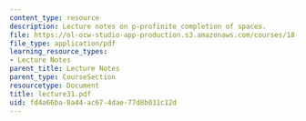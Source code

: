 ```yaml
---
content_type: resource
description: Lecture notes on p-profinite completion of spaces.
file: https://ol-ocw-studio-app-production.s3.amazonaws.com/courses/18-917-topics-in-algebraic-topology-the-sullivan-conjecture-fall-2007/fd4a66ba0a44ac674dae77d8b031c12d_lecture31.pdf
file_type: application/pdf
learning_resource_types:
- Lecture Notes
parent_title: Lecture Notes
parent_type: CourseSection
resourcetype: Document
title: lecture31.pdf
uid: fd4a66ba-0a44-ac67-4dae-77d8b031c12d
---
```

